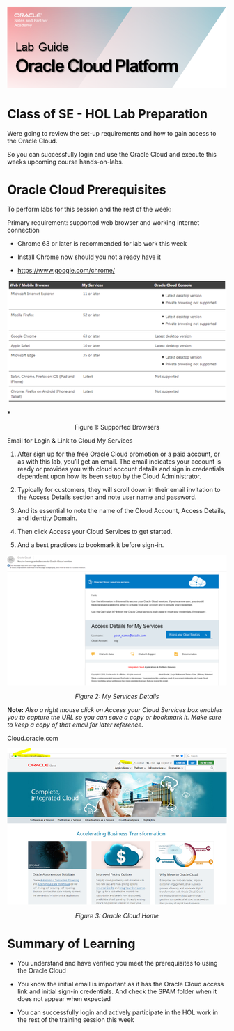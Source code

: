 ![](media/ocpheading.png)
# Class of SE - HOL Lab Preparation

Were going to review the set-up requirements and how to gain access to the
Oracle Cloud.

So you can successfully login and use the Oracle Cloud and execute this weeks upcoming course hands-on-labs.


# Oracle Cloud Prerequisites

To perform labs for this session and the rest of the week:

Primary requirement: supported web browser and working internet connection

-   Chrome 63 or later is recommended for lab work this week

-   Install Chrome now should you not already have it

-   <https://www.google.com/chrome/>

![](media/e262cdebd6f659aa02aba65e6feb0354.png)

*<p align="center">Figure 1: Supported Browsers </p>

Email for Login & Link to Cloud My Services

1.  After sign up for the free Oracle Cloud promotion or a paid account, or as with this lab, 
    you’ll get an email. The email indicates your account is ready or provides
    you with cloud account details and sign in credentials dependent upon how its been setup by the Cloud Administrator.

2.  Typically for customers, they will scroll down in their email invitation to the Access Details section and note user name           and password.

3.  And its essential to note the name of the Cloud Account, Access Details, and Identity
    Domain.

4.  Then click Access your Cloud Services to get started.

5.  And a best practices to bookmark it before sign-in.

![](media/f21526117e392845aab4cd3a838a2f65.png)
*<p align="center">Figure 2: My Services Details</p>*

**Note:**  *Also a right mouse click on Access your Cloud Services box enables you to capture the URL so you can save a copy or bookmark it. Make sure to keep a copy of that email for later reference.*

Cloud.oracle.com

![](media/54c647f977688713d111c4c851d19f5f.png)
*<p align="center">Figure 3: Oracle Cloud Home </p>*

# Summary of Learning

-   You understand and have verified you meet the prerequisites to using the
    Oracle Cloud

-   You know the initial email is important as it has the Oracle Cloud access
    link and initial sign-in credentials. And check the SPAM folder when it does
    not appear when expected

-   You can successfully login and actively participate in the HOL work in the
    rest of the training session this week
